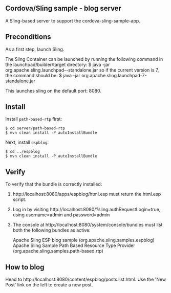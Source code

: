 Cordova/Sling sample - blog server
----------------------------------

A Sling-based server to support the cordova-sling-sample-app.


## Preconditions

As a first step, launch Sling.

The Sling Container can be launched by running the following command in the 
launchpad/builder/target directory:
	$ java -jar org.apache.sling.launchpad-<version>-standalone.jar
so if the current version is 7, the command should be:
	$ java -jar org.apache.sling.launchpad-7-standalone.jar

This launches sling on the default port: 8080.


## Install

Install `path-based-rtp` first:

	$ cd server/path-based-rtp
	$ mvn clean install -P autoInstallBundle

Next, install `espblog`:

	$ cd ../espblog
	$ mvn clean install -P autoInstallBundle


## Verify

To verify that the bundle is correctly installed:

1) http://localhost:8080/apps/espblog/html.esp must return the html.esp script.

2) Log in by visiting http://localhost:8080/?sling:authRequestLogin=true,
   using username=admin and password=admin

3) The console at http://localhost:8080/system/console/bundles must list both 
   the following bundles as active:

     Apache Sling ESP blog sample 
         (org.apache.sling.samples.espblog)
     Apache Sling Sample Path Based Resource Type Provider
         (org.apache.sling.samples.path-based.rtp)


## How to blog

Head to http://localhost:8080/content/espblog/posts.list.html. Use the 'New Post' link on the left to create a new post.